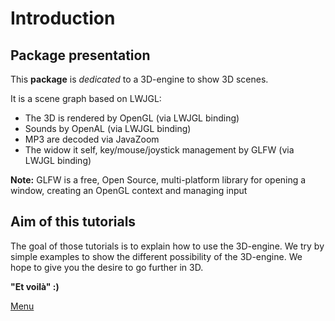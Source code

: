 # Introduction

Package presentation
--------------------

This **package** is *dedicated* to a 3D-engine to show 3D scenes.

It is a scene graph based on LWJGL: 
* The 3D is rendered by OpenGL (via LWJGL binding)
* Sounds by OpenAL (via LWJGL binding) 
* MP3 are decoded via JavaZoom
* The widow it self, key/mouse/joystick management by GLFW (via LWJGL binding)

**Note:** GLFW is a free, Open Source, multi-platform library for opening a window, creating an OpenGL context and managing input

Aim of this tutorials
---------------------

The goal of those tutorials is to explain how to use the 3D-engine.
We try by simple examples to show the different possibility of the 3D-engine.
We hope to give you the desire to go further in 3D.

**"Et voilà" :)**

[Menu](Menu.md)
